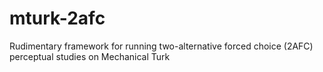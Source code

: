 # mturk-2afc
Rudimentary framework for running two-alternative forced choice (2AFC) perceptual studies on Mechanical Turk
